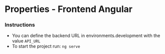 # Properties - Frontend Angular

### Instructions

- You can define the backend URL in environments.development with the value `API_URL`
- To start the project run: `ng serve`